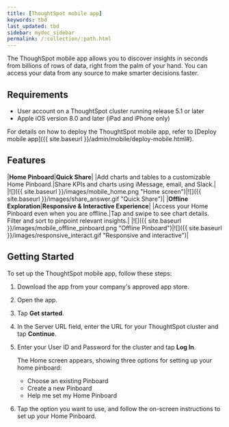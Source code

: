 ```yaml
---
title: [ThoughtSpot mobile app]
keywords: tbd
last_updated: tbd
sidebar: mydoc_sidebar
permalink: /:collection/:path.html
---
```

The ThoughSpot mobile app allows you to discover insights in seconds from billions of rows of data, right from the palm of your hand. You can access your data from any source to make smarter decisions faster.

## Requirements

- User account on a ThoughtSpot cluster running release 5.1 or later
- Apple iOS version 8.0 and later (iPad and iPhone only)  

For details on how to deploy the ThoughtSpot mobile app, refer to [Deploy mobile app]({{ site.baseurl }}/admin/mobile/deploy-mobile.html#).

## Features

|**Home Pinboard**|**Quick Share**|
|Add charts and tables to a customizable Home Pinboard.|Share KPIs and charts using iMessage, email, and Slack.|  
|![]({{ site.baseurl }}/images/mobile_home.png "Home screen")|![]({{ site.baseurl }}/images/share_answer.gif "Quick Share")|
|**Offline Exploration**|**Responsive & Interactive Experience**|
|Access your Home Pinboard even when you are offline.|Tap and swipe to see chart details. Filter and sort to pinpoint relevant insights.|
|![]({{ site.baseurl }}/images/mobile_offline_pinboard.png "Offline Pinboard")|![]({{ site.baseurl }}/images/responsive_interact.gif "Responsive and interactive")|

## Getting Started

To set up the ThoughtSpot mobile app, follow these steps:
1. Download the app from your company's approved app store.
2. Open the app.
3. Tap **Get started**.
4. In the Server URL field, enter the URL for your ThoughtSpot cluster and tap **Continue**.
5. Enter your User ID and Password for the cluster and tap **Log In**.  

   The Home screen appears, showing three options for setting up your home pinboard:
   - Choose an existing Pinboard  
   - Create a new Pinboard  
   - Help me set my Home Pinboard
6. Tap the option you want to use, and follow the on-screen instructions to set up your Home Pinboard.
